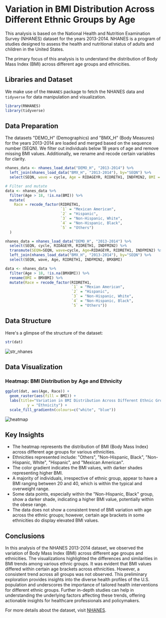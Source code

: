 # Variation in BMI Distribution Across Different Ethnic Groups by Age

This analysis is based on the National Health and Nutrition Examination Survey (NHANES) dataset for the years 2013-2014. NHANES is a program of studies designed to assess the health and nutritional status of adults and children in the United States. 

The primary focus of this analysis is to understand the distribution of Body Mass Index (BMI) across different age groups and ethnicities.

## Libraries and Dataset

We make use of the `RNHANES` package to fetch the NHANES data and `tidyverse` for data manipulation and visualization.

```R
library(RNHANES)
library(tidyverse)
```

## Data Preparation

The datasets "DEMO_H" (Demographics) and "BMX_H" (Body Measures) for the years 2013-2014 are loaded and merged based on the sequence number (SEQN). We filter out individuals below 18 years of age and remove missing BMI values. Additionally, we rename and recode certain variables for clarity.

```R
nhanes_data <- nhanes_load_data("DEMO_H", "2013-2014") %>%
  left_join(nhanes_load_data("BMX_H", "2013-2014"), by="SEQN") %>%
  select(SEQN, wave = cycle, Age = RIDAGEYR, RIDRETH1, INDFMIN2, BMI = BMXBMI)

# Filter and mutate
data <- nhanes_data %>% 
  filter(Age > 18, !is.na(BMI)) %>% 
  mutate(
    Race = recode_factor(RIDRETH1,
                         `1` = "Mexican American",
                         `2` = "Hispanic",
                         `3` = "Non-Hispanic, White",
                         `4` = "Non-Hispanic, Black",
                         `5` = "Others")
  )

nhanes_data = nhanes_load_data("DEMO_H", "2013-2014") %>%
  select(SEQN, cycle, RIDAGEYR, RIDRETH1, INDFMIN2) %>%
  transmute(SEQN=SEQN, wave=cycle, Age=RIDAGEYR, RIDRETH1, INDFMIN2) %>%
  left_join(nhanes_load_data("BMX_H", "2013-2014"), by="SEQN") %>%
  select(SEQN, wave, Age, RIDRETH1, INDFMIN2, BMXBMI)

data <- nhanes_data %>% 
  filter(Age > 18, !is.na(BMXBMI)) %>% 
  rename(BMI = BMXBMI) %>% 
  mutate(Race = recode_factor(RIDRETH1,
                              `1` = "Mexian American",
                              `2` = "Hispanic",
                              `3` = "Non-Hispanic, White",
                              `4` = "Non-Hispanic, Black",
                              `5` = "Others"))
```

## Data Structure
Here's a glimpse of the structure of the dataset:

```R
str(dat)
```
![str_nhanes](https://github.com/paoyingheng/nhanes/assets/44899774/4f31701e-d9fd-4105-9cc0-6f88c62bb83b)

## Data Visualization
### Heatmap: BMI Distribution by Age and Ethnicity

```R
ggplot(dat, aes(Age, Race)) +
  geom_raster(aes(fill = BMI)) + 
  labs(title="Variation in BMI Distribution Across Different Ethnic Groups by Age", x="Age (years)",
          y = "Ethnicity") +
  scale_fill_gradientn(colours=c("white", "blue"))
```
![heatmap](https://github.com/paoyingheng/nhanes/assets/44899774/06cce291-4780-4bba-9e73-1530e10785f4)


## Key Insights
- The heatmap represents the distribution of BMI (Body Mass Index) across different age groups for various ethnicities.
- Ethnicities represented include: "Others", "Non-Hispanic, Black", "Non-Hispanic, White", "Hispanic", and "Mexican American".
- The color gradient indicates the BMI values, with darker shades representing higher BMI.
- A majority of individuals, irrespective of ethnic group, appear to have a BMI ranging between 20 and 40, which is within the typical and overweight range.
- Some data points, especially within the "Non-Hispanic, Black" group, show a darker shade, indicating a higher BMI value, potentially within the obese range.
- The data does not show a consistent trend of BMI variation with age across the ethnic groups; however, certain age brackets in some ethnicities do display elevated BMI values.

## Conclusions
In this analysis of the NHANES 2013-2014 dataset, we observed the variation of Body Mass Index (BMI) across different age groups and ethnicities. The visualizations highlighted the differences and similarities in BMI trends among various ethnic groups. It was evident that BMI values differed within certain age brackets across ethnicities. However, a consistent trend across all groups was not observed. This preliminary exploration provides insights into the diverse health profiles of the U.S. population and underscores the importance of tailored health interventions for different ethnic groups. Further in-depth studies can help in understanding the underlying factors affecting these trends, offering actionable insights for healthcare professionals and policymakers.

For more details about the dataset, visit [NHANES](https://www.cdc.gov/nchs/nhanes/).
